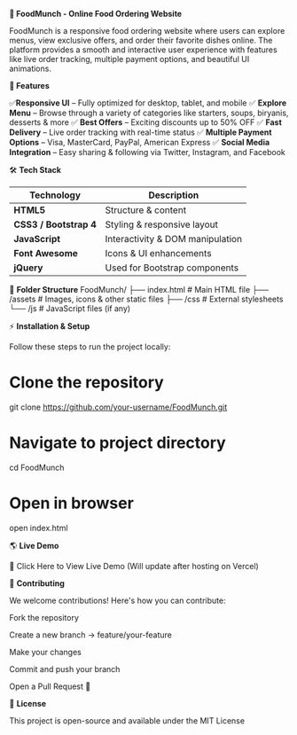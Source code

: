 **🍔 FoodMunch - Online Food Ordering Website**

FoodMunch is a responsive food ordering website where users can explore menus, view exclusive offers, and order their favorite dishes online. The platform provides a smooth and interactive user experience with features like live order tracking, multiple payment options, and beautiful UI animations.

**🚀 Features**

✅**Responsive UI** – Fully optimized for desktop, tablet, and mobile
✅ **Explore Menu** – Browse through a variety of categories like starters, soups, biryanis, desserts & more
✅ **Best Offers** – Exciting discounts up to 50% OFF
✅ **Fast Delivery** – Live order tracking with real-time status
✅ **Multiple Payment Options** – Visa, MasterCard, PayPal, American Express
✅ **Social Media Integration** – Easy sharing & following via Twitter, Instagram, and Facebook

🛠️ **Tech Stack**

| Technology             | Description                      |
| ---------------------- | -------------------------------- |
| **HTML5**              | Structure & content              |
| **CSS3 / Bootstrap 4** | Styling & responsive layout      |
| **JavaScript**         | Interactivity & DOM manipulation |
| **Font Awesome**       | Icons & UI enhancements          |
| **jQuery**             | Used for Bootstrap components    |

📂 **Folder Structure**
FoodMunch/
├── index.html          # Main HTML file
├── /assets             # Images, icons & other static files
├── /css                # External stylesheets
└── /js                 # JavaScript files (if any)

⚡ **Installation & Setup**

Follow these steps to run the project locally:
# Clone the repository
git clone https://github.com/your-username/FoodMunch.git

# Navigate to project directory
cd FoodMunch

# Open in browser
open index.html

🌎 **Live Demo**

🚀 Click Here to View Live Demo
 (Will update after hosting on Vercel)

 🤝 **Contributing**

We welcome contributions! Here's how you can contribute:

Fork the repository

Create a new branch → feature/your-feature

Make your changes

Commit and push your branch

Open a Pull Request 🎉

📜 **License**

This project is open-source and available under the MIT License

